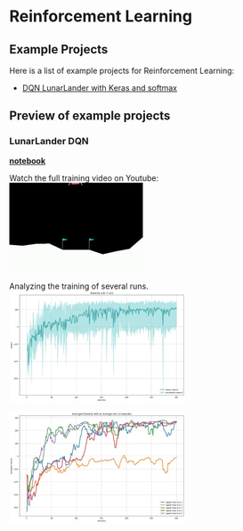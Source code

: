 # <b>Reinforcement Learning</b>
## Example Projects

Here is a list of example projects for Reinforcement Learning:

* [DQN LunarLander with Keras and softmax](LunarLander/DQN%20LunarLander%20with%20Keras%20Softmax.ipynb
  "DQN LunarLander with Keras Softmax.ipynb")

## Preview of example projects
### LunarLander DQN
**[notebook](LunarLander/DQN%20LunarLander%20with%20Keras%20Softmax.ipynb
  "DQN LunarLander with Keras Softmax.ipynb")**

Watch the full training video on Youtube:<br>
[![Lunar Lander](images/LunarLander%20lowres.gif)](https://www.youtube.com/watch?v=pCOlfAXlwYE)

Analyzing the training of several runs.<br>
![Training Results 1](images/training%20plot%20minmax.jpg)

![Training Results 2](images/training%20plot%20individual.jpg)
